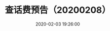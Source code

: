---
title: 查话费预告（20200208）
date: 2020-02-03 19:26:00
categories:
- 图片
tags:
- 查话费预告
description: 图片来自于<a href="https://www.weibo.com/u/5116747587" target="_blank">Nicole发发</a><br/>大家假期在家还好吗，元宵节（2月8日）晚上8.30，话题部yy见唷～
photos:
- https://s2.ax1x.com/2020/02/06/16dzHf.jpg
---